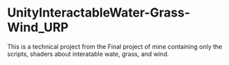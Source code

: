 # UnityInteractableWater-Grass-Wind_URP
This is a technical project from the Final project of mine containing only the scripts, shaders about interatable wate, grass, and wind.
